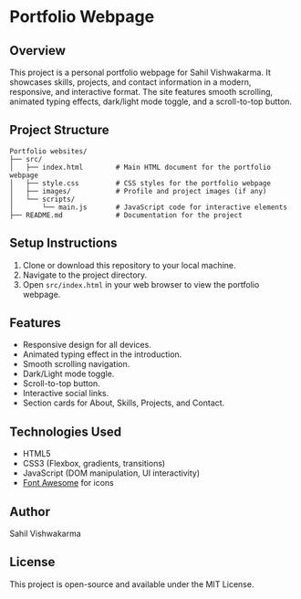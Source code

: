 # Portfolio Webpage

## Overview
This project is a personal portfolio webpage for Sahil Vishwakarma. It showcases skills, projects, and contact information in a modern, responsive, and interactive format. The site features smooth scrolling, animated typing effects, dark/light mode toggle, and a scroll-to-top button.

## Project Structure
```
Portfolio websites/
├── src/
│   ├── index.html        # Main HTML document for the portfolio webpage
│   ├── style.css         # CSS styles for the portfolio webpage
│   ├── images/           # Profile and project images (if any)
│   └── scripts/
│       └── main.js       # JavaScript code for interactive elements
├── README.md             # Documentation for the project
```

## Setup Instructions
1. Clone or download this repository to your local machine.
2. Navigate to the project directory.
3. Open `src/index.html` in your web browser to view the portfolio webpage.

## Features
- Responsive design for all devices.
- Animated typing effect in the introduction.
- Smooth scrolling navigation.
- Dark/Light mode toggle.
- Scroll-to-top button.
- Interactive social links.
- Section cards for About, Skills, Projects, and Contact.

## Technologies Used
- HTML5
- CSS3 (Flexbox, gradients, transitions)
- JavaScript (DOM manipulation, UI interactivity)
- [Font Awesome](https://fontawesome.com/) for icons

## Author
Sahil Vishwakarma

## License
This project is open-source and available under the MIT License.